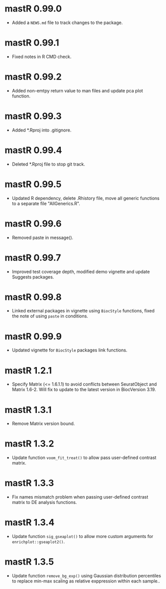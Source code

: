 # mastR 0.99.0

* Added a `NEWS.md` file to track changes to the package.

# mastR 0.99.1

* Fixed notes in R CMD check.

# mastR 0.99.2

* Added non-emtpy return value to man files and update pca plot function.

# mastR 0.99.3

* Added *.Rproj into .gitignore.

# mastR 0.99.4

* Deleted *.Rproj file to stop git track.

# mastR 0.99.5

* Updated R dependency, delete .Rhistory file, move all generic functions to a separate file "AllGenerics.R".

# mastR 0.99.6

* Removed paste in message().

# mastR 0.99.7

* Improved test coverage depth, modified demo vignette and update Suggests packages.

# mastR 0.99.8

* Linked external packages in vignette using `BiocStyle` functions, fixed the note of using `paste` in conditions.

# mastR 0.99.9

* Updated vignette for `BiocStyle` packages link functions.

# mastR 1.2.1

* Specify Matrix (<= 1.6.1.1) to avoid conflicts between SeuratObject and Matrix 1.6-2. Will fix to update to the latest version in BiocVersion 3.19.

# mastR 1.3.1

* Remove Matrix version bound.

# mastR 1.3.2

* Update function `voom_fit_treat()` to allow pass user-defined contrast matrix.

# mastR 1.3.3

* Fix names mismatch problem when passing user-defined contrast matrix to DE analysis functions.

# mastR 1.3.4

* Update function `sig_gseaplot()` to allow more custom arguments for `enrichplot::gseaplot2()`.

# mastR 1.3.5

* Update function `remove_bg_exp()` using Gaussian distribution percentiles to replace min-max scaling as relative exppression within each sample..
